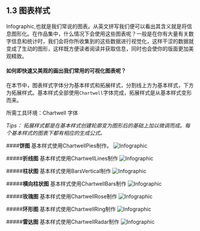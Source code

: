 ## 1.3 图表样式 ##

Infographic,也就是我们常说的图表。从英文拼写我们便可以看出其含义就是将信息图形化。在作品集中，什么情况下会使用这些图表呢？一般是在你有大量有关数字信息和统计时，我们会将你所收集到的这些数据进行视觉化，这样干涩的数据就变成了生动的图形，这样既方便读者阅读并获取信息，同时也会使你的版面更加美观精致。

#### 如何即快速又美观的画出我们常用的可视化图表呢？

在本节中，图表样式字体分为基本样式和拓展样式，分割线上方为基本样式，下方为拓展样式。基本样式全部使用`Chartwell`字体完成，拓展样式是从基本样式变形而来。

所需工具环境：Chartwell 字体



*Tips： 拓展样式都是在基本样式创建轮廓变为图形后的基础上加以微调而成。每个基本样式的图表下都有相应的生成公式。*


####**饼图**
基本样式使用ChartwellPies制作。
![Infographic](http://kitpic.makebi.net/2021/lk_15.jpg)

#####**折线图**
基本样式使用ChartwellLines制作
![Infographic](http://kitpic.makebi.net/2021/lk_16.jpg)

#####**柱状图**
基本样式使用BarsVertical制作
![Infographic](http://kitpic.makebi.net/2021/lk_17.jpg)

#####**横向柱状图**
基本样式使用ChartwellBars制作
![Infographic](http://kitpic.makebi.net/2021/lk_18.jpg)

#####**玫瑰图**
基本样式使用ChartwellRose制作
![Infographic](http://kitpic.makebi.net/2021/lk_19.jpg)

#####**环形图**
基本样式使用ChartwellRing制作
![Infographic](http://kitpic.makebi.net/2021/lk_20.jpg)

#####**雷达图**
基本样式使用ChartwellRadar制作
![Infographic](http://kitpic.makebi.net/2021/lk_21.jpg)
